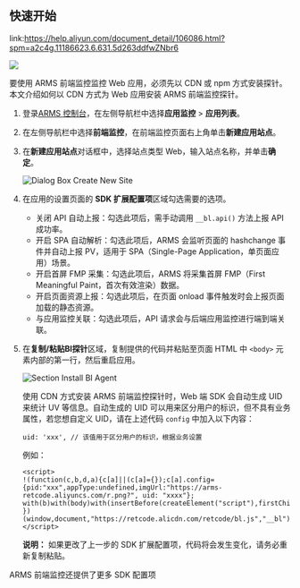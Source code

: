 ## 快速开始

link:https://help.aliyun.com/document_detail/106086.html?spm=a2c4g.11186623.6.631.5d263ddfwZNbr6

<img src="https://static.dingtalk.com/media/lALPDgQ9rTkmzIDNA1_NAxk_793_863.png_620x10000q90g.jpg?auth_bizType=IM&auth_bizEntity=%7B%22cid%22%3A%224248001%3A418282984%22%2C%22msgId%22%3A%221932033235161%22%7D&bizType=im&open_id=418282984">

要使用 ARMS 前端监控监控 Web 应用，必须先以 CDN 或 npm 方式安装探针。本文介绍如何以 CDN 方式为 Web 应用安装 ARMS 前端监控探针。

1.  登录[ARMS 控制台](https://arms-intl.console.aliyun.com/#/home)，在左侧导航栏中选择**应用监控** \> **应用列表**。
2.  在左侧导航栏中选择**前端监控**，在前端监控页面右上角单击**新建应用站点**。
3.  在**新建应用站点**对话框中，选择站点类型 Web，输入站点名称，并单击**确定**。

    ![Dialog Box Create New Site](http://static-aliyun-doc.oss-cn-hangzhou.aliyuncs.com/assets/img/152261/156741145143513_zh-CN.png)

4.  在应用的设置页面的 **SDK 扩展配置项**区域勾选需要的选项。
    -   关闭 API 自动上报：勾选此项后，需手动调用 `__bl.api()` 方法上报 API 成功率。
    -   开启 SPA 自动解析：勾选此项后，ARMS 会监听页面的 hashchange 事件并自动上报 PV，适用于 SPA（Single-Page Application，单页面应用）场景。
    -   开启首屏 FMP 采集：勾选此项后，ARMS 将采集首屏 FMP（First Meaningful Paint，首次有效渲染）数据。
    -   开启页面资源上报：勾选此项后，在页面 onload 事件触发时会上报页面加载的静态资源。
    -   与应用监控关联：勾选此项后，API 请求会与后端应用监控进行端到端关联。
5.  在**复制/粘贴BI探针**区域，复制提供的代码并粘贴至页面 HTML 中 `<body>` 元素内部的第一行，然后重启应用。

    ![Section Install BI Agent](http://static-aliyun-doc.oss-cn-hangzhou.aliyuncs.com/assets/img/152261/156741145243515_zh-CN.png)

    使用 CDN 方式安装 ARMS 前端监控探针时，Web 端 SDK 会自动生成 UID 来统计 UV 等信息。自动生成的 UID 可以用来区分用户的标识，但不具有业务属性，若您想自定义 UID，请在上述代码 `config` 中加入以下内容：

    ``` {#codeblock_on3_hsc_k1e}
    uid: 'xxx', // 该值用于区分用户的标识，根据业务设置
    ```

    例如：

    ``` {#codeblock_qwv_3e7_miv}
    <script>
    !(function(c,b,d,a){c[a]||(c[a]={});c[a].config={pid:"xxx",appType:undefined,imgUrl:"https://arms-retcode.aliyuncs.com/r.png?", uid: "xxxx"};
    with(b)with(body)with(insertBefore(createElement("script"),firstChild))setAttribute("crossorigin","",src=d)
    })(window,document,"https://retcode.alicdn.com/retcode/bl.js","__bl");
    </script>
    ```

    **说明：** 如果更改了上一步的 SDK 扩展配置项，代码将会发生变化，请务必重新复制粘贴。


ARMS 前端监控还提供了更多 SDK 配置项